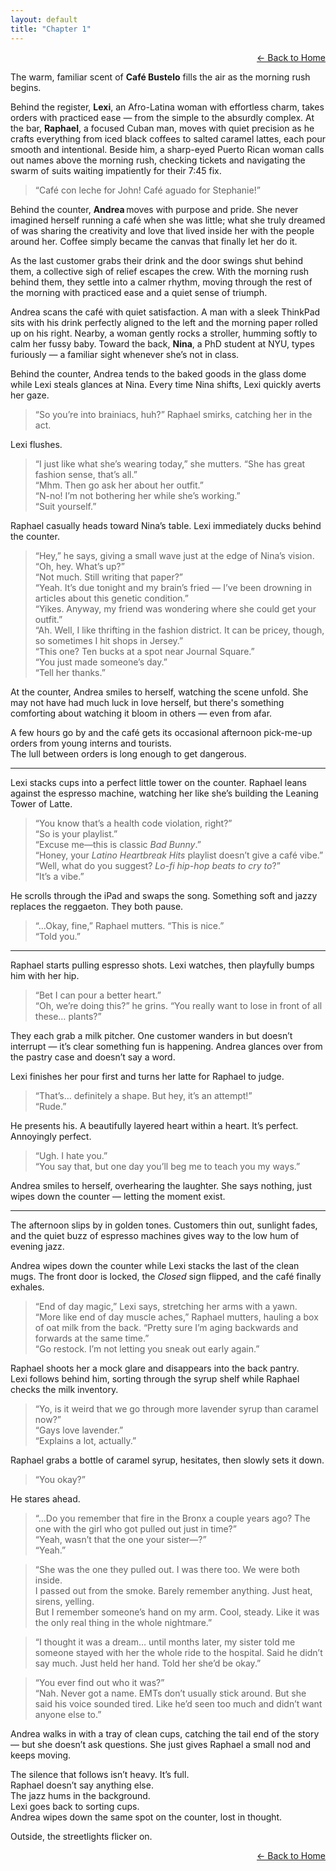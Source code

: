 ```yaml
---
layout: default
title: "Chapter 1"
---
```


<p style="text-align: right;">
  <a href="{{ '/' | relative_url }}">← Back to Home</a>
</p>

The warm, familiar scent of **Café Bustelo** fills the air as the morning rush begins.

Behind the register, **Lexi**, an Afro-Latina woman with effortless charm, takes orders with practiced ease — from the simple to the absurdly complex. At the bar, **Raphael**, a focused Cuban man, moves with quiet precision as he crafts everything from iced black coffees to salted caramel lattes, each pour smooth and intentional. Beside him, a sharp-eyed Puerto Rican woman calls out names above the morning rush, checking tickets and navigating the swarm of suits waiting impatiently for their 7:45 fix.

> “Café con leche for John! Café aguado for Stephanie!”

Behind the counter, **Andrea** moves with purpose and pride. She never imagined herself running a café when she was little; what she truly dreamed of was sharing the creativity and love that lived inside her with the people around her. Coffee simply became the canvas that finally let her do it.

As the last customer grabs their drink and the door swings shut behind them, a collective sigh of relief escapes the crew. With the morning rush behind them, they settle into a calmer rhythm, moving through the rest of the morning with practiced ease and a quiet sense of triumph.

Andrea scans the café with quiet satisfaction. A man with a sleek ThinkPad sits with his drink perfectly aligned to the left and the morning paper rolled up on his right. Nearby, a woman gently rocks a stroller, humming softly to calm her fussy baby. Toward the back, **Nina**, a PhD student at NYU, types furiously — a familiar sight whenever she’s not in class.

Behind the counter, Andrea tends to the baked goods in the glass dome while Lexi steals glances at Nina. Every time Nina shifts, Lexi quickly averts her gaze.

> “So you’re into brainiacs, huh?” Raphael smirks, catching her in the act.

Lexi flushes.  
> “I just like what she’s wearing today,” she mutters. “She has great fashion sense, that’s all.”  
> “Mhm. Then go ask her about her outfit.”  
> “N-no! I’m not bothering her while she’s working.”  
> “Suit yourself.”

Raphael casually heads toward Nina’s table. Lexi immediately ducks behind the counter.

> “Hey,” he says, giving a small wave just at the edge of Nina’s vision.  
> “Oh, hey. What’s up?”  
> “Not much. Still writing that paper?”  
> “Yeah. It’s due tonight and my brain’s fried — I’ve been drowning in articles about this genetic condition.”  
> “Yikes. Anyway, my friend was wondering where she could get your outfit.”  
> “Ah. Well, I like thrifting in the fashion district. It can be pricey, though, so sometimes I hit shops in Jersey.”  
> “This one? Ten bucks at a spot near Journal Square.”  
> “You just made someone’s day.”  
> “Tell her thanks.”

At the counter, Andrea smiles to herself, watching the scene unfold. She may not have had much luck in love herself, but there's something comforting about watching it bloom in others — even from afar.

A few hours go by and the café gets its occasional afternoon pick-me-up orders from young interns and tourists.  
The lull between orders is long enough to get dangerous.

---

Lexi stacks cups into a perfect little tower on the counter. Raphael leans against the espresso machine, watching her like she’s building the Leaning Tower of Latte.

> “You know that’s a health code violation, right?”  
> “So is your playlist.”  
> “Excuse me—this is classic *Bad Bunny*.”  
> “Honey, your *Latino Heartbreak Hits* playlist doesn’t give a café vibe.”  
> “Well, what do you suggest? *Lo-fi hip-hop beats to cry to*?”  
> “It’s a vibe.”

He scrolls through the iPad and swaps the song. Something soft and jazzy replaces the reggaeton. They both pause.

> “…Okay, fine,” Raphael mutters. “This is nice.”  
> “Told you.”

---

Raphael starts pulling espresso shots. Lexi watches, then playfully bumps him with her hip.

> “Bet I can pour a better heart.”  
> “Oh, we’re doing this?” he grins. “You really want to lose in front of all these… plants?”

They each grab a milk pitcher. One customer wanders in but doesn’t interrupt — it’s clear something fun is happening. Andrea glances over from the pastry case and doesn’t say a word.

Lexi finishes her pour first and turns her latte for Raphael to judge.  
> “That’s… definitely a shape. But hey, it’s an attempt!”  
> “Rude.”

He presents his. A beautifully layered heart within a heart. It’s perfect. Annoyingly perfect.

> “Ugh. I hate you.”  
> “You say that, but one day you’ll beg me to teach you my ways.”

Andrea smiles to herself, overhearing the laughter. She says nothing, just wipes down the counter — letting the moment exist.

---

The afternoon slips by in golden tones. Customers thin out, sunlight fades, and the quiet buzz of espresso machines gives way to the low hum of evening jazz.

Andrea wipes down the counter while Lexi stacks the last of the clean mugs. The front door is locked, the *Closed* sign flipped, and the café finally exhales.

> “End of day magic,” Lexi says, stretching her arms with a yawn.  
> “More like end of day muscle aches,” Raphael mutters, hauling a box of oat milk from the back. “Pretty sure I’m aging backwards and forwards at the same time.”  
> “Go restock. I’m not letting you sneak out early again.”

Raphael shoots her a mock glare and disappears into the back pantry.  
Lexi follows behind him, sorting through the syrup shelf while Raphael checks the milk inventory.

> “Yo, is it weird that we go through more lavender syrup than caramel now?”  
> “Gays love lavender.”  
> “Explains a lot, actually.”

Raphael grabs a bottle of caramel syrup, hesitates, then slowly sets it down.

> “You okay?”

He stares ahead.

> “…Do you remember that fire in the Bronx a couple years ago? The one with the girl who got pulled out just in time?”  
> “Yeah, wasn’t that the one your sister—?”  
> “Yeah.”

> “She was the one they pulled out. I was there too. We were both inside.  
> I passed out from the smoke. Barely remember anything. Just heat, sirens, yelling.  
> But I remember someone’s hand on my arm. Cool, steady. Like it was the only real thing in the whole nightmare.”

> “I thought it was a dream… until months later, my sister told me someone stayed with her the whole ride to the hospital. Said he didn’t say much. Just held her hand. Told her she’d be okay.”

> “You ever find out who it was?”  
> “Nah. Never got a name. EMTs don’t usually stick around. But she said his voice sounded tired. Like he’d seen too much and didn’t want anyone else to.”

Andrea walks in with a tray of clean cups, catching the tail end of the story — but she doesn’t ask questions. She just gives Raphael a small nod and keeps moving.

The silence that follows isn’t heavy. It’s full.  
Raphael doesn’t say anything else.  
The jazz hums in the background.  
Lexi goes back to sorting cups.  
Andrea wipes down the same spot on the counter, lost in thought.

Outside, the streetlights flicker on.

<p style="text-align: right;">
  <a href="{{ '/' | relative_url }}">← Back to Home</a>
</p>

